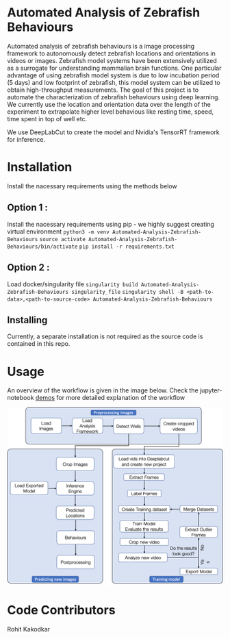 # Automated Analysis of Zebrafish Behaviours

Automated analysis of zebrafish behaviours is a image processing framework to autonomously detect zebrafish locations and orientations in videos or images. Zebrafish model systems have been extensively utilized as a surrogate for understanding mammalian brain functions. One particular advantage of using zebrafish model system is due to low incubation period (5 days) and low footprint of zebrafish, this model system can be utilized to obtain high-throughput measurements. The goal of this project is to automate the characterization of zebrafish behaviours using deep learning. We currently use the location and orientation data over the length of the experiment to extrapolate higher level behavious like resting time, speed, time spent in top of well etc.

We use DeepLabCut to create the model and Nvidia's TensorRT framework for inference.

# Installation

Install the nacessary requirements using the methods below

## Option 1 :
Install the nacessary requirements using pip - we highly suggest creating virtual environment
`python3 -m venv Automated-Analysis-Zebrafish-Behaviours`
`source activate Automated-Analysis-Zebrafish-Behaviours/bin/activate`
`pip install -r requirements.txt`

## Option 2 :
Load docker/singularity file 
`singularity build Automated-Analysis-Zebrafish-Behaviours singularity_file`
`singularity shell -B <path-to-data>,<path-to-source-code> Automated-Analysis-Zebrafish-Behaviours`

## Installing 
Currently, a separate installation is not required as the source code is contained in this repo.

# Usage

An overview of the workflow is given  in the image below. Check the jupyter-notebook [demos](examples) for more detailed explanation of the workflow

![Workflow](images/Workflow.png?raw=True "Workflow")

# Code Contributors

Rohit Kakodkar